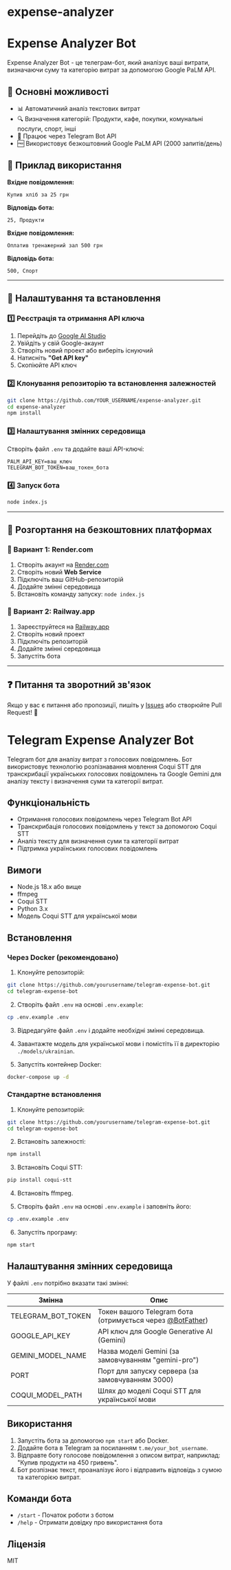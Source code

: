 # expense-analyzer

# Expense Analyzer Bot

Expense Analyzer Bot - це телеграм-бот, який аналізує ваші витрати, визначаючи суму та категорію витрат за допомогою Google PaLM API.

## 📌 Основні можливості
- 📊 Автоматичний аналіз текстових витрат
- 🔍 Визначення категорій: Продукти, кафе, покупки, комунальні послуги, спорт, інші
- 🚀 Працює через Telegram Bot API
- 🆓 Використовує безкоштовний Google PaLM API (2000 запитів/день)

## 📸 Приклад використання

**Вхідне повідомлення:**
```
Купив хліб за 25 грн
```

**Відповідь бота:**
```
25, Продукти
```

**Вхідне повідомлення:**
```
Оплатив тренажерний зал 500 грн
```

**Відповідь бота:**
```
500, Спорт
```

---

## 🔧 Налаштування та встановлення

### 1️⃣ Реєстрація та отримання API ключа

1. Перейдіть до [Google AI Studio](https://makersuite.google.com/app/apikey)
2. Увійдіть у свій Google-акаунт
3. Створіть новий проект або виберіть існуючий
4. Натисніть **"Get API key"**
5. Скопіюйте API ключ

### 2️⃣ Клонування репозиторію та встановлення залежностей

```bash
git clone https://github.com/YOUR_USERNAME/expense-analyzer.git
cd expense-analyzer
npm install
```

### 3️⃣ Налаштування змінних середовища

Створіть файл `.env` та додайте ваші API-ключі:

```
PALM_API_KEY=ваш_ключ
TELEGRAM_BOT_TOKEN=ваш_токен_бота
```

### 4️⃣ Запуск бота

```bash
node index.js
```

---

## 📢 Розгортання на безкоштовних платформах

### 🚀 Вариант 1: Render.com
1. Створіть акаунт на [Render.com](https://render.com/)
2. Створіть новий **Web Service**
3. Підключіть ваш GitHub-репозиторій
4. Додайте змінні середовища
5. Встановіть команду запуску: `node index.js`

### 🚀 Вариант 2: Railway.app
1. Зареєструйтеся на [Railway.app](https://railway.app/)
2. Створіть новий проект
3. Підключіть репозиторій
4. Додайте змінні середовища
5. Запустіть бота

---

## ❓ Питання та зворотний зв'язок
Якщо у вас є питання або пропозиції, пишіть у [Issues](https://github.com/Ivaskiv/expense-analyzer/issues) або створюйте Pull Request! 🚀

# Telegram Expense Analyzer Bot

Telegram бот для аналізу витрат з голосових повідомлень. Бот використовує технологію розпізнавання мовлення Coqui STT для транскрибації українських голосових повідомлень та Google Gemini для аналізу тексту і визначення суми та категорії витрат.

## Функціональність

- Отримання голосових повідомлень через Telegram Bot API
- Транскрибація голосових повідомлень у текст за допомогою Coqui STT
- Аналіз тексту для визначення суми та категорії витрат
- Підтримка українських голосових повідомлень

## Вимоги

- Node.js 18.x або вище
- ffmpeg
- Coqui STT
- Python 3.x
- Модель Coqui STT для української мови

## Встановлення

### Через Docker (рекомендовано)

1. Клонуйте репозиторій:
```bash
git clone https://github.com/yourusername/telegram-expense-bot.git
cd telegram-expense-bot
```

2. Створіть файл `.env` на основі `.env.example`:
```bash
cp .env.example .env
```

3. Відредагуйте файл `.env` і додайте необхідні змінні середовища.

4. Завантажте модель для української мови і помістіть її в директорію `./models/ukrainian`.

5. Запустіть контейнер Docker:
```bash
docker-compose up -d
```

### Стандартне встановлення

1. Клонуйте репозиторій:
```bash
git clone https://github.com/yourusername/telegram-expense-bot.git
cd telegram-expense-bot
```

2. Встановіть залежності:
```bash
npm install
```

3. Встановіть Coqui STT:
```bash
pip install coqui-stt
```

4. Встановіть ffmpeg.

5. Створіть файл `.env` на основі `.env.example` і заповніть його:
```bash
cp .env.example .env
```

6. Запустіть програму:
```bash
npm start
```

## Налаштування змінних середовища

У файлі `.env` потрібно вказати такі змінні:

| Змінна | Опис |
|--------|------|
| TELEGRAM_BOT_TOKEN | Токен вашого Telegram бота (отримується через [@BotFather](https://t.me/BotFather)) |
| GOOGLE_API_KEY | API ключ для Google Generative AI (Gemini) |
| GEMINI_MODEL_NAME | Назва моделі Gemini (за замовчуванням "gemini-pro") |
| PORT | Порт для запуску сервера (за замовчуванням 3000) |
| COQUI_MODEL_PATH | Шлях до моделі Coqui STT для української мови |

## Використання

1. Запустіть бота за допомогою `npm start` або Docker.
2. Додайте бота в Telegram за посиланням `t.me/your_bot_username`.
3. Відправте боту голосове повідомлення з описом витрат, наприклад: "Купив продукти на 450 гривень".
4. Бот розпізнає текст, проаналізує його і відправить відповідь з сумою та категорією витрат.

## Команди бота

- `/start` - Початок роботи з ботом
- `/help` - Отримати довідку про використання бота

## Ліцензія

MIT

